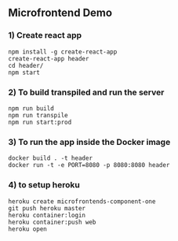 ## Microfrontend Demo

### 1) Create react app
    npm install -g create-react-app
    create-react-app header
    cd header/
    npm start
    
### 2) To build transpiled and run the server
    npm run build
    npm run transpile
    npm run start:prod
    
### 3) To run the app inside the Docker image
    docker build . -t header
    docker run -t -e PORT=8080 -p 8080:8080 header
    
### 4) to setup heroku
    heroku create microfrontends-component-one
    git push heroku master
    heroku container:login
    heroku container:push web
    heroku open